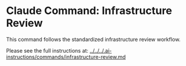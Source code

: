 # Claude Command: Infrastructure Review

This command follows the standardized infrastructure review workflow.

Please see the full instructions at: [../../../.ai-instructions/commands/infrastructure-review.md](../../../.ai-instructions/commands/infrastructure-review.md)
